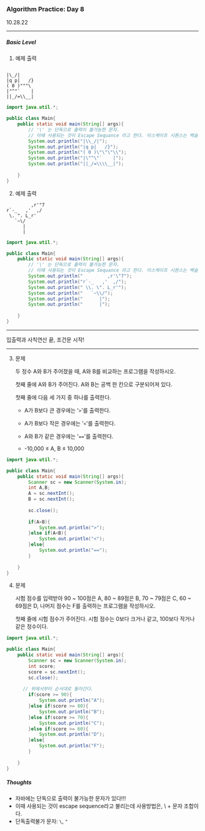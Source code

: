 <h3>Algorithm Practice: Day 8</h3> 

10.28.22

-------

<h5>Basic Level</h5>

1. 예제 출력 

```

|\_/|
|q p|   /}
( 0 )"""\
|"^"`    |
||_/=\\__|

```

```java
import java.util.*;

public class Main{
    public static void main(String[] args){
      	// '\' 는 단독으로 출력이 불가능한 문자.
      	// 이때 사용되는 것이 Escape Sequance 라고 한다. 이스케이프 시퀀스는 백슬래시(\) + 문자 의 조합으로 쓰인다.
        System.out.println("|\\_/|");
        System.out.println("|q p|   /}");
        System.out.println("( 0 )\"\"\"\\");
        System.out.println("|\"^\"`    |");
        System.out.println("||_/=\\\\__|");
                           
    }
}
```





2. 예제 출력 

```
         ,r'"7
r`-_   ,'  ,/
 \. ". L_r'
   `~\/
      |
      |
```

```java
import java.util.*;

public class Main{
    public static void main(String[] args){
      	// '\' 는 단독으로 출력이 불가능한 문자.
      	// 이때 사용되는 것이 Escape Sequance 라고 한다. 이스케이프 시퀀스는 백슬래시(\) + 문자 의 조합으로 쓰인다.
        System.out.println("         ,r'\"7");
        System.out.println("r`-_   ,'  ,/");
        System.out.println(" \\. \". L_r'");
        System.out.println("   `~\\/");
        System.out.println("      |");
      	System.out.println("      |");
                           
    }
}
```



-------

입출력과 사칙연산 끝, 조건문 시작!

-------------



3. 문제

   두 정수 A와 B가 주어졌을 때, A와 B를 비교하는 프로그램을 작성하시오.

   첫째 줄에 A와 B가 주어진다. A와 B는 공백 한 칸으로 구분되어져 있다.

   

   첫째 줄에 다음 세 가지 중 하나를 출력한다.

   - A가 B보다 큰 경우에는 '`>`'를 출력한다.
   - A가 B보다 작은 경우에는 '`<`'를 출력한다.
   - A와 B가 같은 경우에는 '`==`'를 출력한다.

   

   - -10,000 ≤ A, B ≤ 10,000

```java
import java.util.*;

public class Main{
    public static void main(String[] args){
        Scanner sc = new Scanner(System.in);
        int A,B;
        A = sc.nextInt();
        B = sc.nextInt();
        
        sc.close();
        
        if(A>B){
            System.out.println(">");
        }else if(A<B){
            System.out.println("<");
        }else{
            System.out.println("==");
        }
        
    }
}
```



4. 문제

   시험 점수를 입력받아 90 ~ 100점은 A, 80 ~ 89점은 B, 70 ~ 79점은 C, 60 ~ 69점은 D, 나머지 점수는 F를 출력하는 프로그램을 작성하시오.

   

   첫째 줄에 시험 점수가 주어진다. 시험 점수는 0보다 크거나 같고, 100보다 작거나 같은 정수이다.

   

```java
import java.util.*;

public class Main{
    public static void main(String[] args){
        Scanner sc = new Scanner(System.in);
        int score;
        score = sc.nextInt();
        sc.close();
        
      // 위에서부터 순서대로 돌아간다.
        if(score >= 90){
            System.out.println("A");
        }else if(score >= 80){
            System.out.println("B");
        }else if(score >= 70){
            System.out.println("C");
        }else if(score >= 60){
            System.out.println("D");
        }else{
            System.out.println("F");
        }
        
    }
}
```



<h5>Thoughts</h5>

- 자바에는 단독으로 출력이 불가능한 문자가 있다!!!
- 이때 사용되는 것이 escape sequence라고 불리는데 사용방법은,  \ + 문자 조합이다.
- 단독출력불가 문자: ``\``, ``"`` 

